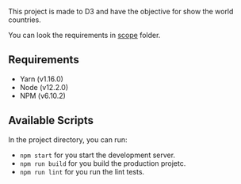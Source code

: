 This project is made to D3 and have the objective for show the world countries.

You can look the requirements in [scope](scope) folder.

## Requirements
- Yarn (v1.16.0)
- Node (v12.2.0)
- NPM (v6.10.2)

## Available Scripts

In the project directory, you can run:

- `npm start` for you start the development server.
- `npm run build` for you build the production projetc.
- `npm run lint` for you run the lint tests.
